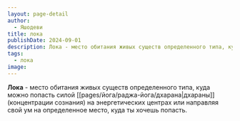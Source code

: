 ```yaml
---
layout: page-detail
author:
  - Яшодеви
title: лока
publishDate: 2024-09-01
description: Лока - место обитания живых существ определенного типа, куда можно попасть силой дхараны (концентрации сознания) на энергетических центрах или направляя свой ум на определенное место, куда ты хочешь попасть.
tags:
  - лока
image:
---
```

**Лока** - место обитания живых существ определенного типа, куда можно попасть силой [[pages/йога/раджа-йога/дхарана|дхараны]] (концентрации сознания) на энергетических центрах или направляя свой ум на определенное место, куда ты хочешь попасть.
